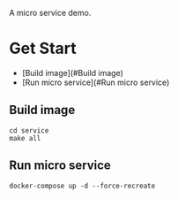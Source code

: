 A micro service demo.

# Get Start

- [Build image](#Build image)
- [Run micro service](#Run micro service)

## Build image

```shell
cd service
make all
```


## Run micro service

```shell
docker-compose up -d --force-recreate
```